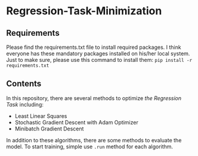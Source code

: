 # Regression-Task-Minimization

## Requirements

Please find the requirements.txt file to install required packages. I think everyone has these mandatory packages installed on his/her local system. Just to make sure, please use this command to install them:
`
pip install -r requirements.txt 
`

## Contents

In this repository, there are several methods to optimize *the Regression Task* including:

* Least Linear Squares
* Stochastic Gradient Descent with Adam Optimizer
* Minibatch Gradient Descent

In addition to these algorithms, there are some methods to evaluate the model. To start training, simple use `.run` method for each algorithm.
